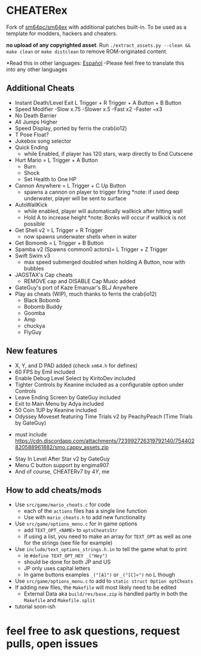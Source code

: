 # CHEATERex
Fork of [sm64pc/sm64ex](https://github.com/sm64pc/sm64ex) with additional patches built-in.
To be used as a template for modders, hackers and cheaters.

**no upload of any copyrighted asset**. 
Run `./extract_assets.py --clean && make clean` or `make distclean` to remove ROM-originated content.

*Read this in other languages: [Español](README_es_ES.md)
 -Please feel free to translate this into any other languages 

## Additional Cheats
  * Instant Death/Level Exit L Trigger + R Trigger + A Button + B Button
  * Speed Modifier
    -Slow x.75
    -Slower x.5
    -Fast x2
    -Faster ~x3
  * No Death Barrier
  * All Jumps Higher
  * Speed Display, ported by ferris the crab(io12)
  * T Pose Float?
  * Jukebox song selector
  * Quick Ending
    - while Enabled, if player has 120 stars, warp directly to End Cutscene
  * Hurt Mario = L Trigger + A Button
    - Burn
    - Shock
    - Set Health to One HP
  * Cannon Anywhere = L Trigger + C Up Button
    - spawns a cannon on player to trigger firing
    *note: if used deep underwater, player will be sent to surface
  * AutoWallKick
    - while enabled, player will automatically wallkick after hitting wall
    - Hold A to increase height
    *note: Bonks will occur if wallkick is not possible
  * Get Shell v2 = L Trigger + R Trigger
    - now spawns underwater shells when in water
  * Get Bomomb = L Trigger + B Button
  * Spamba v2 (Spawns common0 actors)= L Trigger + Z Trigger
  * Swift Swim v3
      - max speed submerged doubled when holding A Button, now with bubbles
  * JAGSTAX's Cap cheats
    - REMOVE cap and DISABLE Cap Music added
  * GateGuy's port of Kaze Emanuar's BLJ Anywhere
  * Play as cheats (WIP), much thanks to ferris the crab(io12)
    - Black Bobomb
    - Bobomb Buddy
    - Goomba
    - Amp
    - chuckya
    - FlyGuy

## New features
 * X, Y, and D PAD added (check `sm64.h` for defines)
 * 60 FPS by Emil included
 * Enable Debug Level Select by KiritoDev included
 * Tighter Controls by Keanine included as a configurable option under Controls
 * Leave Ending Screen by GateGuy included
 * Exit to Main Menu by Adya included
 * 50 Coin 1UP by Keanine included
 * Odyssey Moveset featuring Time Trials v2 by PeachyPeach (Time Trials by GateGuy)
  - must include https://cdn.discordapp.com/attachments/723992726319792140/754402820588961882/smo.cappy_assets.zip
 * Stay In Level After Star v2 by GateGuy
 * Menu C button support by engima907
 * And of course, CHEATERv7 by $4Y$, me

## How to add cheats/mods
 * Use `src/game/mario_cheats.c` for code
   - each of the `actions` files has a single line function
   - Use with `mario_cheats.h` to add new functionality
 * Use `src/game/options_menu.c` for in game options
   - add `TEXT_OPT_<NAME>` to `optsCheatsStr`
   - if using a list, you need to make an array for `TEXT_OPT`
     as well as one for the strings (see file for example)
 * Use `include/text_options_strings.h.in` to tell the game what to print
   - ie `#define TEXT_OPT_HEY _("Hey")`
   - should be done for both JP and US
   - JP only uses capital letters
   - In game buttons examples `_("[A]")` or `_("[C]<")` no L though
 * Use `src/game/options_menu.c` to add to `static struct Option optCheats`
 * If adding new files, the `Makefile` will most likely need to be edited
   - External Data aka `build/res/base.zip` is handled partly in both the `Makefile` and `Makefile.split`
 * tutorial soon-ish

# feel free to ask questions, request pulls, open issues

